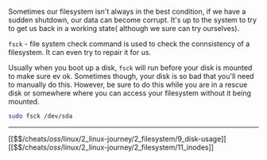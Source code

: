 Sometimes our filesystem isn't always in the best condition, 
if we have a sudden shutdown, our data can become corrupt. 
It's up to the system to try to get us back in a working state( although we sure can try ourselves).

`fsck` - file system check command is used to check the connsistency of a filesystem.
It can even try to repair it for us. 

Usually when you boot up a disk, `fsck` will run before your disk is mounted to make sure ev ok.
Sometimes though, your disk is so bad that you'll need to manually do this. 
However, be sure to do this while you are in a rescue disk or somewhere where you can access your filesystem without it being mounted. 

``` bash
sudo fsck /dev/sda
```

---
[[$$$/$cheats/$oss/$linux/2_linux-journey/2_filesystem/9_disk-usage]]
[[$$$/$cheats/$oss/$linux/2_linux-journey/2_filesystem/11_inodes]]
